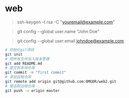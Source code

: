 # web

 
>ssh-keygen -t rsa -C "youremail@example.com"

>git config --global user.name "John Doe"

>git config --global user.email johndoe@example.com 

```bash
# 初始化git项目
git init
# 把所有文件加入版本管理
git add README.md
# 提交到本地仓库
git commit -m "first commit"
# 添加远程仓库
git remote add origin git@github.com:OMGOR/web2.git
# 推送到远程仓库
git push -u origin master
```
